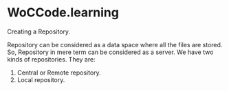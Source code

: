 # WoCCode.learning
Creating a Repository.

Repository can be considered as a data space where all the files are stored. So, Repository in mere term can be considered as a server.
We have two kinds of repositories. They are:
1. Central or Remote repository.
2. Local repository.
